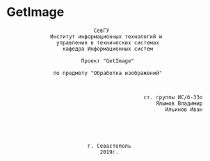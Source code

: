 # GetImage
                                СевГУ
                  Институт информационных технологий и 
                    управления в технических системах
                      кафедра Информационных систем

                            Проект "GetImage"  

                   по предмету "Обработка изображений"
                   
                   
                   
                                                ст. группы ИС/б-33о
                                                    Ялымов Владимир
                                                       Ильинов Иван
                                                     
                                                     
                                    
                                    
                                    
                              г. Севастополь
                                  2019г.
